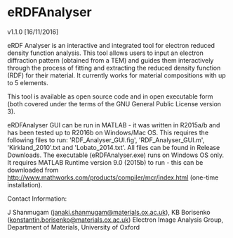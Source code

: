 # eRDFAnalyser
v1.1.0 [16/11/2016]

eRDF Analyser is an interactive and integrated tool for electron reduced density function analysis. This tool allows users to input an electron diffraction pattern (obtained from a TEM) and guides them interactively through the process of fitting and extracting the reduced density function (RDF) for their material. It currently works for material compositions with up to 5 elements.

This tool is available as open source code and in open executable form (both covered under the terms of the GNU General Public License version 3). 

eRDFAnalyser GUI can be run in MATLAB - it was written in R2015a/b and has been tested up to R2016b on Windows/Mac OS. This requires the following files to run: 'RDF_Analyser_GUI.fig', 'RDF_Analyser_GUI.m', 'Kirkland_2010'.txt and 'Lobato_2014.txt'. All files can be found in Release Downloads. The executable (eRDFAnalyser.exe) runs on Windows OS only. It requires MATLAB Runtime version 9.0 (2015b) to run - this can be downloaded from http://www.mathworks.com/products/compiler/mcr/index.html (one-time installation).

Contact Information:

J Shanmugam (janaki.shanmugam@materials.ox.ac.uk),
KB Borisenko (konstantin.borisenko@materials.ox.ac.uk)
Electron Image Analysis Group,
Department of Materials, 
University of Oxford
